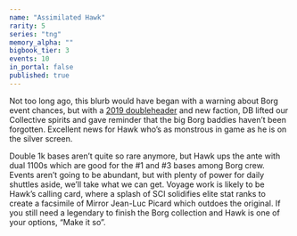 ```yaml
---
name: "Assimilated Hawk"
rarity: 5
series: "tng"
memory_alpha: ""
bigbook_tier: 3
events: 10
in_portal: false
published: true
---
```


Not too long ago, this blurb would have began with a warning about Borg event chances, but with a [2019 doubleheader](https://forum.disruptorbeam.com/stt/discussion/12672/v7-0-9-and-convergence-day-festivities) and new faction, DB lifted our Collective spirits and gave reminder that the big Borg baddies haven’t been forgotten. Excellent news for Hawk who’s as monstrous in game as he is on the silver screen.

Double 1k bases aren’t quite so rare anymore, but Hawk ups the ante with dual 1100s which are good for the #1 and #3 bases among Borg crew. Events aren’t going to be abundant, but with plenty of power for daily shuttles aside, we’ll take what we can get. Voyage work is likely to be Hawk’s calling card, where a splash of SCI solidifies elite stat ranks to create a facsimile of Mirror Jean-Luc Picard which outdoes the original. If you still need a legendary to finish the Borg collection and Hawk is one of your options, “Make it so”.